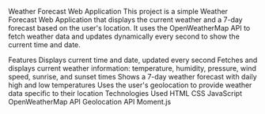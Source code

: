 Weather Forecast Web Application
This project is a simple Weather Forecast Web Application that displays the current weather and a 7-day forecast based on the user's location. It uses the OpenWeatherMap API to fetch weather data and updates dynamically every second to show the current time and date.

Features
Displays current time and date, updated every second
Fetches and displays current weather information: temperature, humidity, pressure, wind speed, sunrise, and sunset times
Shows a 7-day weather forecast with daily high and low temperatures
Uses the user's geolocation to provide weather data specific to their location
Technologies Used
HTML
CSS
JavaScript
OpenWeatherMap API
Geolocation API
Moment.js
